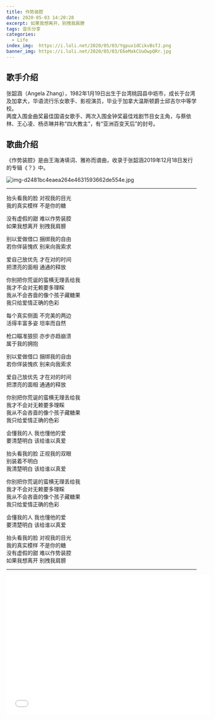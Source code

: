 ```yaml
---
title: 作势装腔
date: 2020-05-03 14:20:28
excerpt: 如果我想离开，别拽我肩膀
tags: 音乐分享
categories:
  - Life
index_img:  https://i.loli.net/2020/05/03/Ygpux1dCikvBsTJ.png
banner_img: https://i.loli.net/2020/05/03/E6eMakCUuOwpQRr.jpg
---
```


## 歌手介绍

张韶涵（Angela Zhang），1982年1月19日出生于台湾桃园县中坜市，成长于台湾及加拿大，华语流行乐女歌手、影视演员，毕业于加拿大温斯顿爵士邱吉尔中等学校。  
两度入围金曲奖最佳国语女歌手、两次入围金钟奖最佳戏剧节目女主角，与蔡依林、王心凌、杨丞琳并称“四大教主”，有“亚洲百变天后”的封号。

## 歌曲介绍

《作势装腔》是由王海涛填词、雅祢而谱曲，收录于张韶涵2019年12月18日发行的专辑《？》中。

![img-d2481bc4eaea264e4631593662de554e.jpg](https://i.loli.net/2020/05/03/8CG61RbWnuMwkOg.jpg)

---
抬头看我的脸 对视我的目光  
我的真实模样 不是你的糖

没有虚假的甜 难以作势装腔   
如果我想离开 别拽我肩膀  

别以爱做借口 捆绑我的自由  
若你佯装愧疚 别来向我索求  

爱自己放优先 才在对的时间  
把漂亮的面相 通通的释放

你别把你荒诞的蛮横无理丢给我  
我才不会对无赖要多理睬  
我从不会吝啬的像个孩子藏糖果   
我只给爱情正确的色彩

每个真实侧面 不完美的两边  
活得丰富多姿 坦率而自然

枪口瞄准狼狈 亦步亦趋崩溃  
属于我的拥抱

别以爱做借口 捆绑我的自由  
若你佯装愧疚 别来向我索求  

爱自己放优先 才在对的时间  
把漂亮的面相 通通的释放  

你别把你荒诞的蛮横无理丢给我  
我才不会对无赖要多理睬  
我从不会吝啬的像个孩子藏糖果  
我只给爱情正确的色彩

会懂我的人 我也懂他的爱  
要清楚明白 该给谁以真爱

抬头看我的脸 正视我的双眼  
别装着不明白  
我清楚明白 该给谁以真爱

你别把你荒诞的蛮横无理丢给我  
我才不会对无赖要多理睬  
我从不会吝啬的像个孩子藏糖果  
我只给爱情正确的色彩

会懂我的人 我也懂他的爱  
要清楚明白 该给谁以真爱  

抬头看我的脸 对视我的目光  
我的真实模样 不是你的糖  
没有虚假的甜 难以作势装腔  
如果我想离开 别拽我肩膀

---
<iframe src="//player.bilibili.com/player.html?aid=88518731&bvid=BV1Y7411V7f5&cid=151212757&page=1" 
scrolling="no" border="0" frameborder="no" framespacing="0" allowfullscreen="true" 
height="370" width="540" quality="high"> 
</iframe>
